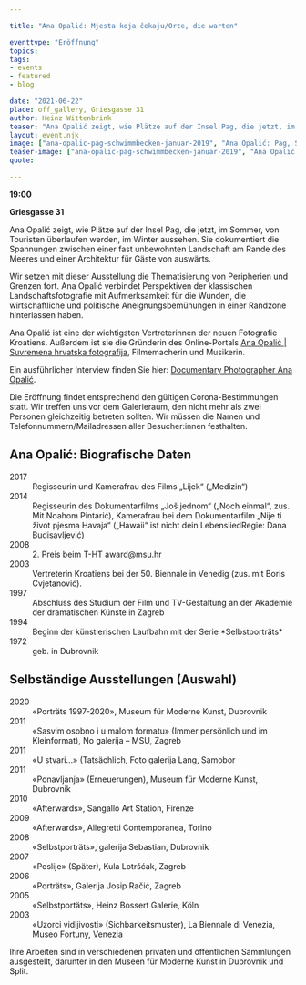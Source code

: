 ```yaml
---

title: "Ana Opalić: Mjesta koja čekaju/Orte, die warten"

eventtype: "Eröffnung"
topics:
tags:
- events
- featured
- blog

date: "2021-06-22"
place: off_gallery, Griesgasse 31
author: Heinz Wittenbrink
teaser: "Ana Opalić zeigt, wie Plätze auf der Insel Pag, die jetzt, im Sommer, von Touristen überlaufen werden, im Winter aussehen. Sie dokumentiert die Spannungen zwischen einer fast unbewohnten Landschaft am Rande des Meeres und einer Architektur für Gäste von auswärts."
layout: event.njk
image: ["ana-opalic-pag-schwimmbecken-januar-2019", "Ana Opalić: Pag, Schwimmbecken, Januar 2019"]
teaser-image: ["ana-opalic-pag-schwimmbecken-januar-2019", "Ana Opalić: Pag, Schwimmbecken, Januar 2019"]
quote:

---
```




**19:00**

**Griesgasse 31**


Ana Opalić zeigt, wie Plätze auf der Insel Pag, die jetzt, im Sommer, von Touristen überlaufen werden, im Winter aussehen. Sie dokumentiert die Spannungen zwischen einer fast unbewohnten Landschaft am Rande des Meeres und einer Architektur für Gäste von auswärts.

Wir setzen mit dieser Ausstellung die Thematisierung von Peripherien und Grenzen fort. Ana Opalić verbindet Perspektiven der klassischen Landschaftsfotografie mit Aufmerksamkeit für die Wunden, die wirtschaftliche und politische Aneignungsbemühungen in einer Randzone hinterlassen haben.

Ana Opalić ist eine der wichtigsten Vertreterinnen der neuen Fotografie Kroatiens.
Außerdem ist sie die Gründerin des Online-Portals
[Ana Opalić | Suvremena hrvatska fotografija](https://croatian-photography.com "Suvremena hrvatska fotografija"), Filmemacherin und Musikerin.

Ein ausführlicher Interview finden Sie hier: [Documentary Photographer Ana Opalić](http://ikonartsfoundation.org/interview-documentary-photographer-ana-opalic/ "Interview: Documentary Photographer Ana Opalić").

Die Eröffnung findet entsprechend den gültigen Corona-Bestimmungen statt. Wir treffen uns vor dem Galerieraum, den nicht mehr als zwei Personen gleichzeitig betreten sollten. Wir müssen die Namen und Telefonnummern/Mailadressen aller Besucher:innen festhalten.

## Ana Opalić: Biografische Daten

<dl>
<dt>2017</dt> <dd>Regisseurin und Kamerafrau des Films „Lijek“ („Medizin“) </dd>
<dt>2014</dt> <dd>Regisseurin des Dokumentarfilms „Još jednom“ („Noch einmal“, zus. Mit Noahom Pintarić), Kamerafrau bei dem Dokumentarfilm „Nije ti život pjesma Havaja“ („Hawaii“ ist nicht dein LebensliedRegie: Dana Budisavljević)</dd>
<dt>2008</dt> <dd>2. Preis beim T-HT award@msu.hr</dd>

<dt>2003</dt> <dd>Vertreterin Kroatiens bei der 50. Biennale in Venedig (zus. mit Boris Cvjetanović).</dd>
<dt>1997</dt> <dd>Abschluss des Studium der Film und TV-Gestaltung an der Akademie der dramatischen Künste in Zagreb</dd>
<dt>1994</dt> <dd>Beginn der künstlerischen Laufbahn mit der Serie *Selbstporträts*</dd>
<dt>1972</dt> <dd>geb. in Dubrovnik</dd>









</dl>

## Selbständige Ausstellungen (Auswahl)

<dt>2020</dt> <dd>«Porträts 1997-2020», Museum für Moderne Kunst, Dubrovnik</dd>
<dt>2011</dt> <dd>«Sasvim osobno i u malom formatu» (Immer persönlich und im Kleinformat), No galerija – MSU, Zagreb</dd>
<dt>2011</dt> <dd>«U stvari…» (Tatsächlich, Foto galerija Lang, Samobor</dd>
<dt>2011</dt> <dd>«Ponavljanja» (Erneuerungen), Museum für Moderne Kunst, Dubrovnik</dd>
<dt>2010</dt> <dd>«Afterwards», Sangallo Art Station, Firenze</dd>
<dt>2009</dt> <dd>«Afterwards», Allegretti Contemporanea, Torino</dd>
<dt>2008</dt> <dd>«Selbstporträts», galerija Sebastian, Dubrovnik</dd>
<dt>2007</dt> <dd>«Poslije» (Später), Kula Lotršćak, Zagreb</dd>
<dt>2006</dt> <dd>«Porträts», Galerija Josip Račić, Zagreb</dd>
<dt>2005</dt> <dd>«Selbstportäts», Heinz Bossert Galerie, Köln</dd>
<dt>2003</dt> <dd>«Uzorci vidljivosti» (Sichbarkeitsmuster), La Biennale di Venezia, Museo Fortuny, Venezia</dd>

Ihre Arbeiten sind in verschiedenen privaten und öffentlichen Sammlungen ausgestellt, darunter in den Museen für Moderne Kunst in Dubrovnik und Split.


<script type="application/ld+json">
{
  "@context": "https://schema.org",
  "@type": "Event",
  "name": "Eröffnung: Ana Opalić: Mjesta koja čekaju/Orte, die warten",
  "startDate": "2021-06-22T19:00",
  "endDate": "2021-06-22T22:00",
  "eventStatus": "https://schema.org/EventScheduled",
  "eventAttendanceMode": "https://schema.org/OfflineEventAttendanceMode",
  "image": "https://offgallery.at/assets/pics/zita-oberwalder-vitrine-en-cours-cover_720px.jpg",
  "description": "Ana Opalić zeigt, wie Plätze auf der Insel Pag, die jetzt, im Sommer, von Touristen überlaufen werden, im Winter aussehen. Sie dokumentiert die Spannungen zwischen einer fast unbewohnten Landschaft am Rande des Meeres und einer Architektur für Gäste von auswärts.",
  "location": {		
    "@type": "Place",
    "name": "off_gallery Graz",
    "address": {
      "@type": "PostalAddress",
      "streetAddress": "Griesgasse 31",
      "addressLocality": "Graz",
      "postalCode": "8020",
      "addressCountry": "AT"
    }
  }
}
</script>
